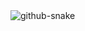 <picture>
  <source media="(prefers-color-scheme: dark)" srcset="[github-snake-dark.svg](https://raw.githubusercontent.com/hasanerzi/hasanerzi/output/github-contribution-grid-snake-dark.svg)" />
  <source media="(prefers-color-scheme: light)" srcset="[github-snake.svg](https://raw.githubusercontent.com/hasanerzi/hasanerzi/output/github-contribution-grid-snake.svg)" />
  <img alt="github-snake" src="github-snake.svg" />
</picture>
